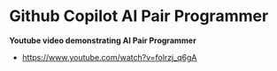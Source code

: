 # Github Copilot AI Pair Programmer

**Youtube video demonstrating AI Pair Programmer**
* https://www.youtube.com/watch?v=folrzj_q6gA
